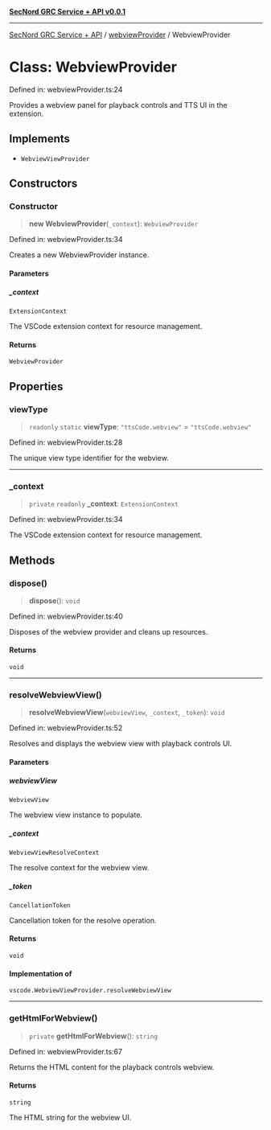 [**SecNord GRC Service + API v0.0.1**](../../README.md)

***

[SecNord GRC Service + API](../../README.md) / [webviewProvider](../README.md) / WebviewProvider

# Class: WebviewProvider

Defined in: webviewProvider.ts:24

Provides a webview panel for playback controls and TTS UI in the extension.

## Implements

- `WebviewViewProvider`

## Constructors

### Constructor

> **new WebviewProvider**(`_context`): `WebviewProvider`

Defined in: webviewProvider.ts:34

Creates a new WebviewProvider instance.

#### Parameters

##### \_context

`ExtensionContext`

The VSCode extension context for resource management.

#### Returns

`WebviewProvider`

## Properties

### viewType

> `readonly` `static` **viewType**: `"ttsCode.webview"` = `"ttsCode.webview"`

Defined in: webviewProvider.ts:28

The unique view type identifier for the webview.

***

### \_context

> `private` `readonly` **\_context**: `ExtensionContext`

Defined in: webviewProvider.ts:34

The VSCode extension context for resource management.

## Methods

### dispose()

> **dispose**(): `void`

Defined in: webviewProvider.ts:40

Disposes of the webview provider and cleans up resources.

#### Returns

`void`

***

### resolveWebviewView()

> **resolveWebviewView**(`webviewView`, `_context`, `_token`): `void`

Defined in: webviewProvider.ts:52

Resolves and displays the webview view with playback controls UI.

#### Parameters

##### webviewView

`WebviewView`

The webview view instance to populate.

##### \_context

`WebviewViewResolveContext`

The resolve context for the webview view.

##### \_token

`CancellationToken`

Cancellation token for the resolve operation.

#### Returns

`void`

#### Implementation of

`vscode.WebviewViewProvider.resolveWebviewView`

***

### getHtmlForWebview()

> `private` **getHtmlForWebview**(): `string`

Defined in: webviewProvider.ts:67

Returns the HTML content for the playback controls webview.

#### Returns

`string`

The HTML string for the webview UI.
